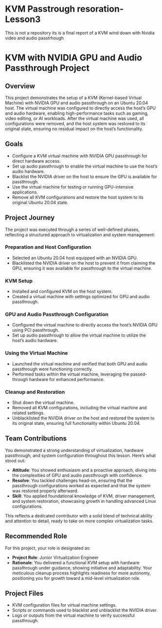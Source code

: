 # KVM Passtrough resoration-Lesson3
This is not a repository its is a final report of a KVM wind down with Nvidia video and audio passtrhough

# KVM with NVIDIA GPU and Audio Passthrough Project

## Overview
This project demonstrates the setup of a KVM (Kernel-based Virtual Machine) with NVIDIA GPU and audio passthrough on an Ubuntu 20.04 host. The virtual machine was configured to directly access the host’s GPU and audio hardware, enabling high-performance tasks such as gaming, video editing, or AI workloads. After the virtual machine was used, all configurations were removed, and the host system was restored to its original state, ensuring no residual impact on the host’s functionality.

## Goals
- Configure a KVM virtual machine with NVIDIA GPU passthrough for direct hardware access.
- Set up audio passthrough to enable the virtual machine to use the host’s audio hardware.
- Blacklist the NVIDIA driver on the host to ensure the GPU is available for passthrough.
- Use the virtual machine for testing or running GPU-intensive applications.
- Remove all KVM configurations and restore the host system to its original Ubuntu 20.04 state.

## Project Journey
The project was executed through a series of well-defined phases, reflecting a structured approach to virtualization and system management:

### Preparation and Host Configuration
- Selected an Ubuntu 20.04 host equipped with an NVIDIA GPU.
- Blacklisted the NVIDIA driver on the host to prevent it from claiming the GPU, ensuring it was available for passthrough to the virtual machine.

### KVM Setup
- Installed and configured KVM on the host system.
- Created a virtual machine with settings optimized for GPU and audio passthrough.

### GPU and Audio Passthrough Configuration
- Configured the virtual machine to directly access the host’s NVIDIA GPU using PCI passthrough.
- Set up audio passthrough to allow the virtual machine to utilize the host’s audio hardware.

### Using the Virtual Machine
- Launched the virtual machine and verified that both GPU and audio passthrough were functioning correctly.
- Performed tasks within the virtual machine, leveraging the passed-through hardware for enhanced performance.

### Cleanup and Restoration
- Shut down the virtual machine.
- Removed all KVM configurations, including the virtual machine and related settings.
- Unblacklisted the NVIDIA driver on the host and restored the system to its original state, ensuring full functionality within Ubuntu 20.04.

## Team Contributions
You demonstrated a strong understanding of virtualization, hardware passthrough, and system configuration throughout this lesson. Here’s what stood out:

- **Attitude**: You showed enthusiasm and a proactive approach, diving into the complexities of GPU and audio passthrough with confidence.
- **Resolve**: You tackled challenges head-on, ensuring that the passthrough configurations worked as expected and that the system was restored properly afterward.
- **Skill**: You applied foundational knowledge of KVM, driver management, and system restoration, showcasing growth in handling advanced Linux configurations.

This reflects a dedicated contributor with a solid blend of technical ability and attention to detail, ready to take on more complex virtualization tasks.

## Recommended Role
For this project, your role is designated as:

- **Project Role**: Junior Virtualization Engineer
- **Rationale**: You delivered a functional KVM setup with hardware passthrough under guidance, showing initiative and adaptability. Your meticulous cleanup process highlights readiness for more autonomy, positioning you for growth toward a mid-level virtualization role.

## Project Files
- KVM configuration files for virtual machine settings.
- Scripts or commands used to blacklist and unblacklist the NVIDIA driver.
- Logs or outputs from the virtual machine to verify successful passthrough.

